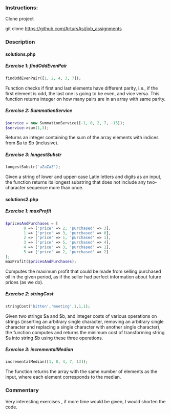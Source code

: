 ### Instructions:
Clone project

git clone https://github.com/ArtursAsi/job_assignments


### Description

#### solutions.php

##### Exercise 1: findOddEvenPair
```php
findOddEvenPair([1, 2, 4, 3, 7]);
```
Function checks if first and last elements have different parity,
i.e., if the first element is odd, the last one is going to be even, and vice versa.
This function returns integer on how many pairs are in an array with same parity.

##### Exercise 2: SummationService
```php
$service = new SummationService([-1, 0, 2, 7, -15]);
$service->sum(1,3);
```
Returns an integer
containing the sum of the array elements with indices from $a to $b (inclusive).

##### Exercise 3: longestSubstr
```php
longestSubstr('aZaZaZ');
```
Given a string of lower and upper-case Latin letters and digits as an input, the
function returns its longest substring that does not include any
two-character sequence more than once.
#### solutions2.php

##### Exercise 1: maxProfit
```php
$pricesAndPurchases = [
        0 => ['price' => 2, 'purchased' => 3],
        1 => ['price' => 3, 'purchased' => 0],
        2 => ['price' => 1, 'purchased' => 1],
        3 => ['price' => 5, 'purchased' => 4],
        4 => ['price' => 3, 'purchased' => 1],
        5 => ['price' => 2, 'purchased' => 2]
];
maxProfit($pricesAndPurchases);
```
Computes the maximum profit that could be made from selling purchased oil in the
given period, as if the seller had perfect information about future prices (as we
do).
##### Exercise 2: stringCost
```php
stringCost('bitten','meeting',1,1,1);
```
Given two strings $a and $b, and integer costs of various operations on strings
(inserting an arbitrary single character, removing an arbitrary single character
and replacing a single character with another single character), the function
computes and returns the minimum cost of transforming string $a into string $b
using these three operations.
##### Exercise 3: incrementalMedian
```php
incrementalMedian([1, 8, 4, 7, 13]);
```
The function returns the array with the same number of elements as the input,
where each element corresponds to the median.

### Commentary

Very interesting exercises , if more time would be given, I would shorten the code.

